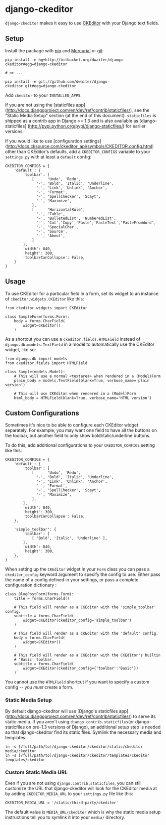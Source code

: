 django-ckeditor
===============

`django-ckeditor` makes it easy to use [CKEditor][] with your Django text
fields.

[CKEditor]: http://ckeditor.com/

Setup
-----

Install the package with [pip][] and [Mercurial][] or [git][]:

    pip install -e hg+http://bitbucket.org/dwaiter/django-ckeditor#egg=django-ckeditor
    
    # or ...
    
    pip install -e git://github.com/dwaiter/django-ckeditor.git#egg=django-ckeditor

[pip]: http://pip.openplans.org/
[Mercurial]: http://hg-scm.org/
[git]: http://git-scm.com/

Add `ckeditor` to your `INSTALLED_APPS`.

If you are not using the [staticfiles app]
(http://docs.djangoproject.com/en/dev/ref/contrib/staticfiles/), see the "Static Media Setup" section
(at the end of this document). 
`staticfiles` is shipped as a contrib app in Django >= 1.3 and is also
available as [django-staticfiles]
(http://pypi.python.org/pypi/django-staticfiles/) for earlier versions.

If you would like to use [configuration settings]
(http://docs.cksource.com/ckeditor_api/symbols/CKEDITOR.config.html) other
than CKEditor's defaults, add a `CKEDITOR_CONFIGS` variable to your
`settings.py` with at least a `default` config:

    CKEDITOR_CONFIGS = {
        'default': {
            'toolbar': [
                [      'Undo', 'Redo',
                  '-', 'Bold', 'Italic', 'Underline',
                  '-', 'Link', 'Unlink', 'Anchor',
                  '-', 'Format',
                  '-', 'SpellChecker', 'Scayt',
                  '-', 'Maximize',
                ],
                [      'HorizontalRule',
                  '-', 'Table',
                  '-', 'BulletedList', 'NumberedList',
                  '-', 'Cut','Copy','Paste','PasteText','PasteFromWord',
                  '-', 'SpecialChar',
                  '-', 'Source',
                  '-', 'About',
                ]
            ],
            'width': 840,
            'height': 300,
            'toolbarCanCollapse': False,
        }
    }

Usage
-----

To use CKEditor for a particular field in a form, set its widget to an
instance of `ckeditor.widgets.CKEditor` like this:

    from ckeditor.widgets import CKEditor
    
    class SampleForm(forms.Form):
        body = forms.CharField(
            widget=CKEditor()
        )
    

As a shortcut you can use a `ckeditor.fields.HTMLField` instead of
`django.db.models.TextField` in a model to automatically use the CKEditor
widget, like so:

    from django.db import models
    from ckeditor.fields import HTMLField
    
    class Sample(models.Model):
        # This will use a normal <textarea> when rendered in a (Model)Form
        plain_body = models.TextField(blank=True, verbose_name='plain version')
        
        # This will use CKEditor when rendered in a (Model)Form
        html_body = HTMLField(blank=True, verbose_name='HTML version')

Custom Configurations
---------------------

Sometimes it's nice to be able to configure each CKEditor widget separately.
For example, you may want one field to have all the buttons on the toolbar,
but another field to only show bold/italic/underline buttons.

To do this, add additional configurations to your `CKEDITOR_CONFIGS` setting
like this:

    CKEDITOR_CONFIGS = {
        'default': {
            'toolbar': [
                [      'Undo', 'Redo',
                  '-', 'Bold', 'Italic', 'Underline',
                  '-', 'Link', 'Unlink', 'Anchor',
                  '-', 'Format',
                  '-', 'SpellChecker', 'Scayt',
                  '-', 'Maximize',
                ],
            ],
            'width': 840,
            'height': 300,
            'toolbarCanCollapse': False,
        },
        
        'simple_toolbar': {
            'toolbar': [
                [ 'Bold', 'Italic', 'Underline' ],
            ],
            'width': 840,
            'height': 300,
        },
    }

When setting up the `CKEditor` widget in your `Form` class you can pass a
`ckeditor_config` keyword argument to specify the config to use. Either
pass the name of a config defined in your settings, or pass a complete
configuration dictionary :

    class BlogPostForm(forms.Form):
        title = forms.CharField()
        
        # This field will render as a CKEditor with the 'simple_toolbar' config.
        subtitle = forms.CharField(
            widget=CKEditor(ckeditor_config='simple_toolbar')
        )
        
        # This field will render as a CKEditor with the 'default' config.
        body = forms.CharField(
            widget=CKEditor()
        )
        
        # This field will render as a CKEditor with the CKEditor's builtin
        # 'Basic' toolbar.
        subtitle = forms.CharField(
            widget=CKEditor(ckeditor_config={'toolbar':'Basic'})
        )
    

You cannot use the `HTMLField` shortcut if you want to specify a custom config
-- you *must* create a form.

### Static Media Setup

By default django-ckeditor will use [Django's staticfiles app]
(http://docs.djangoproject.com/en/dev/ref/contrib/staticfiles/) to serve
its static media. If you aren't using `django.contrib.staticfiles`(or
django-staticfiles on pre-1.3 versions of Django), an additional
setup step is needed so that django-ckeditor find its static files.
Symlink the necessary media and templates:

    ln -s [/full/path/to]/django-ckeditor/ckeditor/static/ckeditor media/ckeditor
    ln -s [/full/path/to]/django-ckeditor/ckeditor/templates/ckeditor templates/ckeditor

### Custom Static Media URL

Even if you are not using `django.contrib.staticfiles`, you can still
customize the URL that django-ckeditor will look for the CKEditor
media at by adding `CKEDITOR_MEDIA_URL` to your `settings.py` file like this:

    CKEDITOR_MEDIA_URL = '/static/third-party/ckeditor'

The default value is `MEDIA_URL/ckeditor` which is why the static media setup
instructions tell you to symlink it into your `media/` directory.
